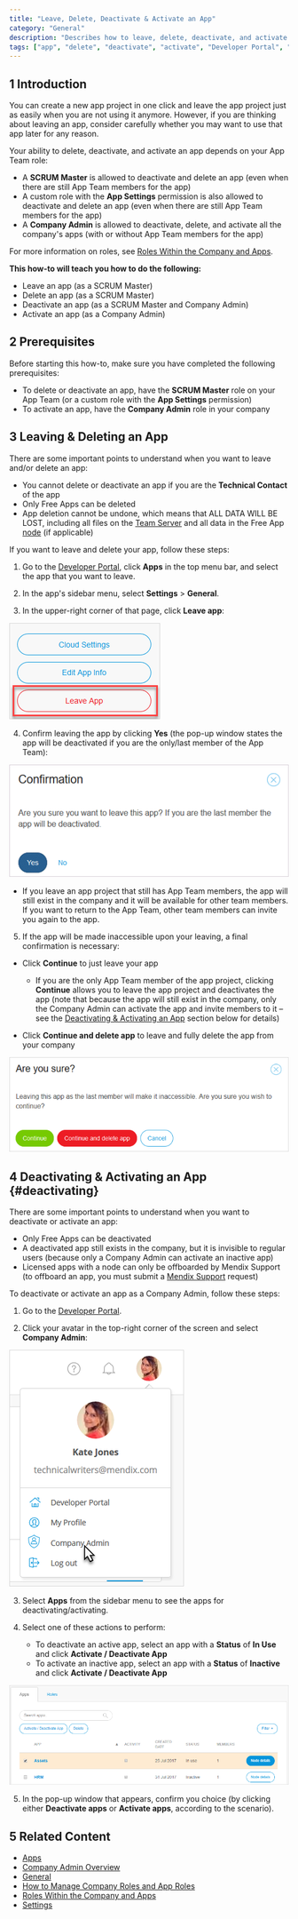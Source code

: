 ```yaml
---
title: "Leave, Delete, Deactivate & Activate an App"
category: "General"
description: "Describes how to leave, delete, deactivate, and activate an app in the Developer Portal"
tags: ["app", "delete", "deactivate", "activate", "Developer Portal", "Company Admin", "SCRUM Master"]
---
```


## 1 Introduction

You can create a new app project in one click and leave the app project just as easily when you are not using it anymore. However, if you are thinking about leaving an app, consider carefully whether you may want to use that app later for any reason.

Your ability to delete, deactivate, and activate an app depends on your App Team role:

* A **SCRUM Master** is allowed to deactivate and delete an app (even when there are still App Team members for the app)
* A custom role with the **App Settings** permission is also allowed to deactivate and delete an app (even when there are still App Team members for the app)
* A **Company Admin** is allowed to deactivate, delete, and activate all the company's apps (with or without App Team members for the app)

For more information on roles, see [Roles Within the Company and Apps](/developerportal/general/company-app-roles).

**This how-to will teach you how to do the following:**

* Leave an app (as a SCRUM Master)
* Delete an app (as a SCRUM Master)
* Deactivate an app (as a SCRUM Master and Company Admin)
* Activate an app (as a Company Admin)

## 2 Prerequisites

Before starting this how-to, make sure you have completed the following prerequisites:

* To delete or deactivate an app, have the **SCRUM Master** role on your App Team (or a custom role with the **App Settings** permission)
* To activate an app, have the **Company Admin** role in your company

## 3 Leaving & Deleting an App

There are some important points to understand when you want to leave and/or delete an app:

* You cannot delete or deactivate an app if you are the **Technical Contact** of the app
* Only Free Apps can be deleted
* App deletion cannot be undone, which means that ALL DATA WILL BE LOST, including all files on the [Team Server](/refguide/team-server) and all data in the Free App [node](node) (if applicable)

If you want to leave and delete your app, follow these steps:

1. Go to the [Developer Portal](http://home.mendix.com), click **Apps** in the top menu bar, and select the app that you want to leave.

2. In the app's sidebar menu, select **Settings** > **General**.

3. In the upper-right corner of that page, click **Leave app**:

  ![](attachments/settings/leave-app.png) 

4. Confirm leaving the app by clicking **Yes** (the pop-up window states the app will be deactivated if you are the only/last member of the App Team):

  ![](attachments/settings/leave-confirmation.png) 

  * If you leave an app project that still has App Team members, the app will still exist in the company and it will be available for other team members. If you want to return to the App Team, other team members can invite you again to the app.

5. If the app will be made inaccessible upon your leaving, a final confirmation is necessary:

  * Click **Continue** to just leave your app 
    * If you are the only App Team member of the app project, clicking **Continue** allows you to leave the app project and deactivates the app (note that because the app will still exist in the company, only the Company Admin can activate the app and invite members to it – see the [Deactivating & Activating an App](#deactivating) section below for details)

  * Click **Continue and delete app** to leave and fully delete the app from your company

  ![](attachments/settings/delete-confirmation.png) 

## 4 Deactivating & Activating an App {#deactivating}

There are some important points to understand when you want to deactivate or activate an app:

* Only Free Apps can be deactivated
* A deactivated app still exists in the company, but it is invisible to regular users (because only a Company Admin can activate an inactive app)
* Licensed apps with a node can only be offboarded by Mendix Support (to offboard an app, you must submit a [Mendix Support](https://support.mendix.com/hc/en-us) request)

To deactivate or activate an app as a Company Admin, follow these steps:

1. Go to the [Developer Portal](http://home.mendix.com).

2. Click your avatar in the top-right corner of the screen and select **Company Admin**:

  ![](attachments/companyadmin/company-admin.png)

3. Select **Apps** from the sidebar menu to see the apps for deactivating/activating.

4. Select one of these actions to perform:

	* To deactivate an active app, select an app with a **Status** of **In Use** and click **Activate / Deactivate App**
	* To activate an inactive app, select an app with a **Status** of **Inactive** and click **Activate / Deactivate App**

  ![](attachments/companyadmin/apps.png)

5. In the pop-up window that appears, confirm you choice (by clicking either **Deactivate apps** or **Activate apps**, according to the scenario).

## 5 Related Content

* [Apps](/developerportal/general/apps)
* [Company Admin Overview](/developerportal/general/companyadmin-overview)
* [General](/developerportal/settings/general-settings)
* [How to Manage Company Roles and App Roles](/developerportal/howto/change-roles)
* [Roles Within the Company and Apps](company-app-roles)
* [Settings](/developerportal/settings)
